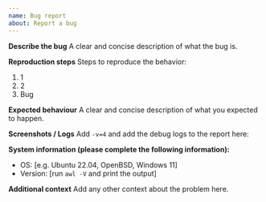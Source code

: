 ```yaml
---
name: Bug report
about: Report a bug
---
```


**Describe the bug**
A clear and concise description of what the bug is.

**Reproduction steps**
Steps to reproduce the behavior:

1. 1
2. 2
3. Bug

**Expected behaviour**
A clear and concise description of what you expected to happen.

**Screenshots / Logs**
Add `-v=4` and add the debug logs to the report here:

**System information (please complete the following information):**

- OS: [e.g. Ubuntu 22.04, OpenBSD, Windows 11]
- Version: [run `awl -V` and print the output]

**Additional context**
Add any other context about the problem here.
